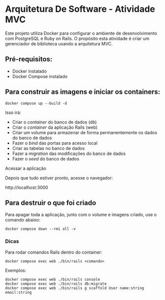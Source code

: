 # Arquitetura De Software - Atividade MVC

Este projeto utiliza Docker para configurar o ambiente de desenvolvimento com PostgreSQL e Ruby on Rails.
O propósito esta atividade é criar um gerenciador de biblioteca usando a arquitetura MVC.

## Pré-requisitos:
- Docker instalado
- Docker Compose instalado

## Para construir as imagens e iniciar os containers:

```
docker compose up --build -d
```

Isso irá:

- Criar o *container* do banco de dados (db)
- Criar o *container* da aplicação Rails (web)
- Criar um volume para armazenar de forma permanentemente os dados do banco de dados
- Fazer o *bind* das portas para acesso local
- Criar as tabelas no banco de dados
- Fazer a *migration* das modificações do banco de dados
- Fazer o *seed* do banco de dados


Acessar a aplicação

Depois que tudo estiver pronto, acesse o navegador:

http://localhost:3000

## Para destruir o que foi criado

Para apagar toda a aplicação, junto com o volume e imagens criado, use o comando abaixo:

```
docker compose down --rmi all -v
```


### Dicas

Para rodar comandos Rails dentro do container:
```
docker compose exec web ./bin/rails <comando>
```

Exemplos:
```
docker compose exec web ./bin/rails console
docker compose exec web ./bin/rails db:migrate
docker compose exec web ./bin/rails g scaffold User name:string email:string
```
